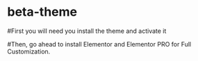 # beta-theme

#First you will need you install the theme and activate it

#Then, go ahead to install Elementor and Elementor PRO for Full Customization.

